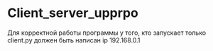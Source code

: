 # Client_server_upprpo

Для корректной работы программы у того, кто запускает только client.py должен быть написан ip 192.168.0.1
